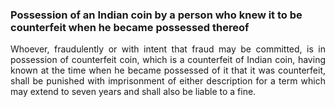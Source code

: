 ### Possession of an Indian coin by a person who knew it to be counterfeit when he became possessed thereof
<div style="text-align: justify">

Whoever, fraudulently or with intent that fraud may be committed, is in possession of counterfeit coin, which is a counterfeit of Indian coin, having known at the time when he became possessed of it that it was counterfeit, shall be punished with imprisonment of either description for a term which may extend to seven years and shall also be liable to a fine.

</div>
